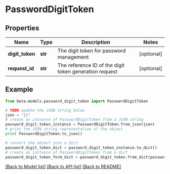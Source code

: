 # PasswordDigitToken


## Properties
Name | Type | Description | Notes
------------ | ------------- | ------------- | -------------
**digit_token** | **str** | The digit token for password management | [optional] 
**request_id** | **str** | The reference ID of the digit token generation request | [optional] 

## Example

```python
from beta.models.password_digit_token import PasswordDigitToken

# TODO update the JSON string below
json = "{}"
# create an instance of PasswordDigitToken from a JSON string
password_digit_token_instance = PasswordDigitToken.from_json(json)
# print the JSON string representation of the object
print PasswordDigitToken.to_json()

# convert the object into a dict
password_digit_token_dict = password_digit_token_instance.to_dict()
# create an instance of PasswordDigitToken from a dict
password_digit_token_form_dict = password_digit_token.from_dict(password_digit_token_dict)
```
[[Back to Model list]](../README.md#documentation-for-models) [[Back to API list]](../README.md#documentation-for-api-endpoints) [[Back to README]](../README.md)


